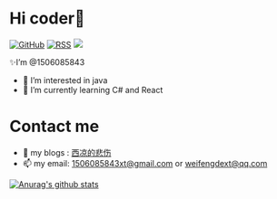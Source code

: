 # Hi coder👋
[![GitHub](https://img.shields.io/badge/dynamic/json?logo=github&label=GitHub&labelColor=495867&color=495867&query=%24.data.totalSubs&url=https%3A%2F%2Fapi.spencerwoo.com%2Fsubstats%2F%3Fsource%3Dgithub%26queryKey%3Dhayschan&style=flat-square)](https://github.com/hayschan)
[![RSS](https://img.shields.io/badge/dynamic/json?logo=rss&logoColor=white&label=RSS&labelColor=95B8D1&color=95B8D1&query=%24.data.totalSubs&url=https%3A%2F%2Fapi.spencerwoo.com%2Fsubstats%2F%3Fsource%3Dfeedly%257Cinoreader%257CfeedsPub%26queryKey%3Dhttps://haysc.tech/feed.xml&style=flat-square)](https://haysc.tech/)
<img src="https://img.shields.io/badge/Language-Java-orange.svg">
  
  ✨I’m @1506085843
  - 👀 I’m interested in java
  - 🌱 I’m currently learning C# and React
 # Contact me
- 💞️ my blogs : [西凉的悲伤](https://blog.csdn.net/qq_33697094?type=blog)
- 📫 my email:  1506085843xt@gmail.com  or weifengdext@qq.com

[![Anurag's github stats](https://github-readme-stats.vercel.app/api?username=anuraghazra)](https://github.com/anuraghazra/github-readme-stats)



